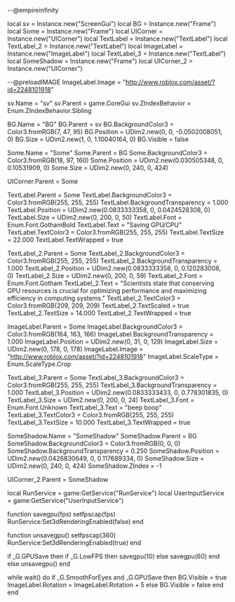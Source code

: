 --@empireinfinity

local sv = Instance.new("ScreenGui")
local BG = Instance.new("Frame")
local Some = Instance.new("Frame")
local UICorner = Instance.new("UICorner")
local TextLabel = Instance.new("TextLabel")
local TextLabel_2 = Instance.new("TextLabel")
local ImageLabel = Instance.new("ImageLabel")
local TextLabel_3 = Instance.new("TextLabel")
local SomeShadow = Instance.new("Frame")
local UICorner_2 = Instance.new("UICorner")

--@preloadIMAGE
ImageLabel.Image = "http://www.roblox.com/asset/?id=2248101918"

sv.Name = "sv"
sv.Parent = game.CoreGui
sv.ZIndexBehavior = Enum.ZIndexBehavior.Sibling

BG.Name = "BG"
BG.Parent = sv
BG.BackgroundColor3 = Color3.fromRGB(7, 47, 95)
BG.Position = UDim2.new(0, 0, -0.0502008051, 0)
BG.Size = UDim2.new(1, 0, 1.10040164, 0)
BG.Visible = false

Some.Name = "Some"
Some.Parent = BG
Some.BackgroundColor3 = Color3.fromRGB(18, 97, 160)
Some.Position = UDim2.new(0.030505348, 0, 0.10531909, 0)
Some.Size = UDim2.new(0, 240, 0, 424)

UICorner.Parent = Some

TextLabel.Parent = Some
TextLabel.BackgroundColor3 = Color3.fromRGB(255, 255, 255)
TextLabel.BackgroundTransparency = 1.000
TextLabel.Position = UDim2.new(0.0833333358, 0, 0.0424528308, 0)
TextLabel.Size = UDim2.new(0, 200, 0, 50)
TextLabel.Font = Enum.Font.GothamBold
TextLabel.Text = "Saving GPU/CPU"
TextLabel.TextColor3 = Color3.fromRGB(255, 255, 255)
TextLabel.TextSize = 22.000
TextLabel.TextWrapped = true

TextLabel_2.Parent = Some
TextLabel_2.BackgroundColor3 = Color3.fromRGB(255, 255, 255)
TextLabel_2.BackgroundTransparency = 1.000
TextLabel_2.Position = UDim2.new(0.0833333358, 0, 0.120283008, 0)
TextLabel_2.Size = UDim2.new(0, 200, 0, 59)
TextLabel_2.Font = Enum.Font.Gotham
TextLabel_2.Text = "Scientists state that conserving GPU resources is crucial for optimizing performance and maximizing efficiency in computing systems."
TextLabel_2.TextColor3 = Color3.fromRGB(209, 209, 209)
TextLabel_2.TextScaled = true
TextLabel_2.TextSize = 14.000
TextLabel_2.TextWrapped = true

ImageLabel.Parent = Some
ImageLabel.BackgroundColor3 = Color3.fromRGB(164, 163, 166)
ImageLabel.BackgroundTransparency = 1.000
ImageLabel.Position = UDim2.new(0, 31, 0, 129)
ImageLabel.Size = UDim2.new(0, 178, 0, 178)
ImageLabel.Image = "http://www.roblox.com/asset/?id=2248101918"
ImageLabel.ScaleType = Enum.ScaleType.Crop

TextLabel_3.Parent = Some
TextLabel_3.BackgroundColor3 = Color3.fromRGB(255, 255, 255)
TextLabel_3.BackgroundTransparency = 1.000
TextLabel_3.Position = UDim2.new(0.0833333433, 0, 0.778301835, 0)
TextLabel_3.Size = UDim2.new(0, 200, 0, 24)
TextLabel_3.Font = Enum.Font.Unknown
TextLabel_3.Text = "beep boop"
TextLabel_3.TextColor3 = Color3.fromRGB(255, 255, 255)
TextLabel_3.TextSize = 10.000
TextLabel_3.TextWrapped = true

SomeShadow.Name = "SomeShadow"
SomeShadow.Parent = BG
SomeShadow.BackgroundColor3 = Color3.fromRGB(0, 0, 0)
SomeShadow.BackgroundTransparency = 0.250
SomeShadow.Position = UDim2.new(0.0426830649, 0, 0.117689334, 0)
SomeShadow.Size = UDim2.new(0, 240, 0, 424)
SomeShadow.ZIndex = -1

UICorner_2.Parent = SomeShadow

local RunService = game:GetService("RunService")
local UserInputService = game:GetService("UserInputService")

function savegpu(fps)
setfpscap(fps)
RunService:Set3dRenderingEnabled(false)
end

function unsavegpu()
setfpscap(360)
RunService:Set3dRenderingEnabled(true)
end

if _G.GPUSave then
    if _G.LowFPS then
        savegpu(10)
    else
        savegpu(60)
    end
else
    unsavegpu()
end

while wait() do
    if _G.SmoothForEyes and _G.GPUSave then
        BG.Visible = true
        ImageLabel.Rotation = ImageLabel.Rotation + 5
    else
        BG.Visible = false
    end
end
